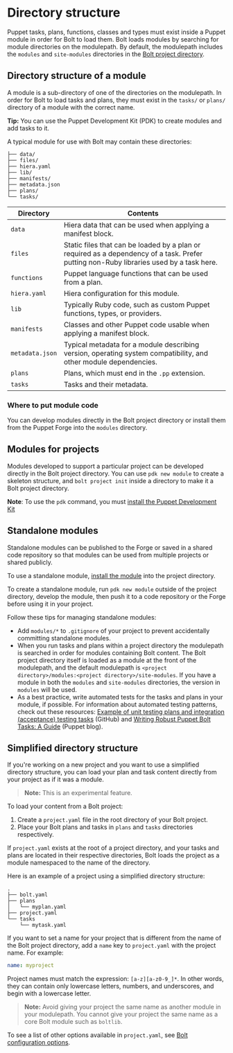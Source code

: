 # Directory structure

Puppet tasks, plans, functions, classes and types must exist inside a Puppet
module in order for Bolt to load them. Bolt loads modules by searching for
module directories on the modulepath. By default, the modulepath includes the
`modules` and `site-modules` directories
in the [Bolt project directory](bolt_project_directories.md#). 

## Directory structure of a module

A module is a sub-directory of one of the directories on the modulepath. In order for Bolt to load tasks and plans, they must exist in the `tasks/` or `plans/` directory of a module with the correct name.

**Tip:** You can use the Puppet Development Kit (PDK) to create modules and add tasks to it.

A typical module for use with Bolt may contain these directories:

```console
├── data/
├── files/
├── hiera.yaml
├── lib/
├── manifests/
├── metadata.json
├── plans/
└── tasks/
```

|Directory|Contents|
|---------|--------|
|`data`|Hiera data that can be used when applying a manifest block.|
|`files`|Static files that can be loaded by a plan or required as a dependency of a task. Prefer putting non-Ruby libraries used by a task here.|
|`functions`|Puppet language functions that can be used from a plan.|
|`hiera.yaml`|Hiera configuration for this module.|
|`lib`|Typically Ruby code, such as custom Puppet functions, types, or providers.|
|`manifests`|Classes and other Puppet code usable when applying a manifest block.|
|`metadata.json`|Typical metadata for a module describing version, operating system compatibility, and other module dependencies.|
|`plans`|Plans, which must end in the `.pp` extension.|
|`tasks`|Tasks and their metadata.|

### Where to put module code

You can develop modules directly in the Bolt project directory or install them from the Puppet
Forge into the `modules` directory.

## Modules for projects

Modules developed to support a particular project can be developed directly in the Bolt project directory. You can use `pdk new module` to create a skeleton structure, and `bolt project init` inside a directory to make it a Bolt project directory.

**Note**: To use the `pdk` command, you must [install the Puppet Development Kit](https://puppet.com/docs/pdk/1.x/pdk_install.html)

## Standalone modules

Standalone modules can be published to the Forge or saved in a shared code repository so that modules can be used from multiple projects or shared publicly.

To use a standalone module, [install the module](bolt_installing_modules.md#) into the project directory.

To create a standalone module, run `pdk new module` outside of the project directory, develop the module, then push it to a code repository or the Forge before using it in your project.

Follow these tips for managing standalone modules:

-   Add `modules/*` to `.gitignore` of your project to prevent accidentally committing standalone modules.
-   When you run tasks and plans within a project directory the modulepath is searched in order for modules containing Bolt content. The Bolt project directory itself is loaded as a module at the front of the modulepath, and the default modulepath is `<project directory>/modules:<project directory>/site-modules`. If you have a module in both the `modules` and `site-modules` directories, the version in `modules` will be used.
-   As a best practice, write automated tests for the tasks and plans in your module, if possible. For information about automated testing patterns, check out these resources: [Example of unit testing plans and integration \(acceptance\) testing tasks](https://github.com/puppetlabs/puppetlabs-facts) (GitHub) and [Writing Robust Puppet Bolt Tasks: A Guide](https://puppet.com/blog/writing-robust-puppet-bolt-tasks-guide) (Puppet blog).

## Simplified directory structure

If you're working on a new project and you want to use a simplified directory
structure, you can load your plan and task content directly from your project as
if it was a module. 

> **Note:** This is an experimental feature.

To load your content from a Bolt project:
1. Create a `project.yaml` file in the root directory of your Bolt project. 
2. Place your Bolt plans and tasks in `plans` and `tasks` directories
   respectively.

If `project.yaml` exists at the root of a project directory, and your tasks and
plans are located in their respective directories, Bolt loads the project as a 
module namespaced to the name of the directory.

Here is an example of a project using a simplified directory structure:
```console
.
├── bolt.yaml
├── plans
│   └── myplan.yaml
├── project.yaml
└── tasks
    └── mytask.yaml
```

If you want to set a name for your project that is different from the name of
the Bolt project directory, add a `name` key to `project.yaml` with the project
name. For example:
  ```yaml
  name: myproject
  ```

Project names must match the expression: `[a-z][a-z0-9_]*`. In other words, they
can contain only lowercase letters, numbers, and underscores, and begin with a 
lowercase letter.

> **Note:** Avoid giving your project the same name as another module in your
> modulepath. You cannot give your project the same name as a core Bolt module
> such as `boltlib`.

To see a list of other options available in `project.yaml`, see [Bolt
configuration options](./bolt_configuration_reference.md#project-configuration-options).
